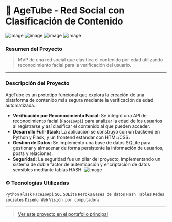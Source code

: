 # 🔞 AgeTube - Red Social con Clasificación de Contenido

![image](https://github.com/user-attachments/assets/2fe88d31-2cc6-4903-aa94-99ea1b00c18a)
![image](https://github.com/user-attachments/assets/7e9dc24f-c8a7-46d7-9ffa-d44d812eefdf)
![image](https://github.com/user-attachments/assets/fb108cf3-0a0d-43e1-8a82-ce90ddefac2a)
![image](https://github.com/user-attachments/assets/574ef30a-e08b-4622-8a19-16e7e70aa342)


### Resumen del Proyecto
> MVP de una red social que clasifica el contenido por edad utilizando reconocimiento facial para la verificación del usuario.

---

### Descripción del Proyecto

AgeTube es un prototipo funcional que explora la creación de una plataforma de contenido más segura mediante la verificación de edad automatizada.

-   **Verificación por Reconocimiento Facial:** Se integró una API de reconocimiento facial (`FaceIoApi`) para analizar la edad de los usuarios al registrarse y así clasificar el contenido al que pueden acceder.
-   **Desarrollo Full-Stack:** La aplicación se construyó con un backend en Python y Flask, y un frontend estándar con HTML/CSS.
-   **Gestión de Datos:** Se implementó una base de datos SQLite para gestionar y almacenar de forma persistente la información de usuarios, posts y relaciones.
-   **Seguridad:** La seguridad fue un pilar del proyecto, implementando un sistema de doble factor de autenticación y encriptación de datos sensibles mediante tablas HASH.
![image](https://github.com/user-attachments/assets/28891550-8128-4d29-b876-d2600d05f6b5)


### ⚙️ Tecnologías Utilizadas

`Python` `Flask` `FaceIoApi` `SQL` `SQLite` `Heroku` `Bases de datos` `Hash Tables` `Redes sociales` `Diseño Web` `Visión por computadora`

---
> [Ver este proyecto en el portafolio principal](https://santiagopinedodev.com/#proyectos-personales)
